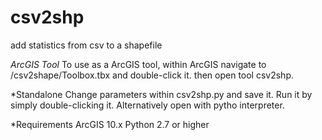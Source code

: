 # csv2shp
add statistics from csv to a shapefile

*ArcGIS Tool*
To use as a ArcGIS tool, within ArcGIS navigate to /csv2shape/Toolbox.tbx and double-click it. then open tool csv2shp. 

*Standalone
Change parameters within csv2shp.py and save it. Run it by simply double-clicking it. Alternatively open with pytho interpreter.

*Requirements
ArcGIS 10.x
Python 2.7 or higher
